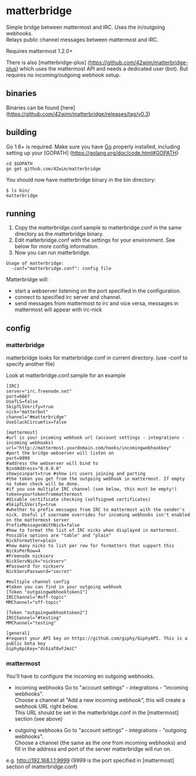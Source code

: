 # matterbridge

Simple bridge between mattermost and IRC. Uses the in/outgoing webhooks.  
Relays public channel messages between mattermost and IRC.  

Requires mattermost 1.2.0+

There is also [matterbridge-plus] (https://github.com/42wim/matterbridge-plus) which uses the mattermost API and needs a dedicated user (bot). But requires no incoming/outgoing webhook setup. 

## binaries
Binaries can be found [here] (https://github.com/42wim/matterbridge/releases/tag/v0.3)

## building
Go 1.6+ is required. Make sure you have [Go](https://golang.org/doc/install) properly installed, including setting up your [GOPATH] (https://golang.org/doc/code.html#GOPATH)

```
cd $GOPATH
go get github.com/42wim/matterbridge
```

You should now have matterbridge binary in the bin directory:

```
$ ls bin/
matterbridge
```

## running
1) Copy the matterbridge.conf.sample to matterbridge.conf in the same directory as the matterbridge binary.  
2) Edit matterbridge.conf with the settings for your environment. See below for more config information.  
3) Now you can run matterbridge. 

```
Usage of matterbridge:
  -conf="matterbridge.conf": config file
```

Matterbridge will:
* start a webserver listening on the port specified in the configuration.
* connect to specified irc server and channel.
* send messages from mattermost to irc and vice versa, messages in mattermost will appear with irc-nick

## config
### matterbridge
matterbridge looks for matterbridge.conf in current directory. (use -conf to specify another file)

Look at matterbridge.conf.sample for an example


```
[IRC]
server="irc.freenode.net"
port=6667
UseTLS=false
SkipTLSVerify=true
nick="matterbot"
channel="#matterbridge"
UseSlackCircumfix=false

[mattermost]
#url is your incoming webhook url (account settings - integrations - incoming webhooks)
url="http://mattermost.yourdomain.com/hooks/incomingwebhookkey"  
#port the bridge webserver will listen on
port=9999
#address the webserver will bind to
BindAddress="0.0.0.0"
showjoinpart=true #show irc users joining and parting
#the token you get from the outgoing webhook in mattermost. If empty no token check will be done.
#if you use multiple IRC channel (see below, this must be empty!)
token=yourtokenfrommattermost
#disable certificate checking (selfsigned certificates)
#SkipTLSVerify=true
#whether to prefix messages from IRC to mattermost with the sender's nick. Useful if username overrides for incoming webhooks isn't enabled on the mattermost server
PrefixMessagesWithNick=false
#how to format the list of IRC nicks when displayed in mattermost. Possible options are "table" and "plain"
NickFormatter=plain
#how many nicks to list per row for formatters that support this
NicksPerRow=4
#Freenode nickserv
NickServNick="nickserv"
#Password for nickserv
NickServPassword="secret"

#multiple channel config
#token you can find in your outgoing webhook
[Token "outgoingwebhooktoken1"] 
IRCChannel="#off-topic"
MMChannel="off-topic"

[Token "outgoingwebhooktoken2"]
IRCChannel="#testing"
MMChannel="testing"

[general]
#request your API key on https://github.com/giphy/GiphyAPI. This is a public beta key
GiphyApiKey="dc6zaTOxFJmzC"
```

### mattermost
You'll have to configure the incoming en outgoing webhooks. 

* incoming webhooks
Go to "account settings" - integrations - "incoming webhooks".  
Choose a channel at "Add a new incoming webhook", this will create a webhook URL right below.  
This URL should be set in the matterbridge.conf in the [mattermost] section (see above)  

* outgoing webhooks
Go to "account settings" - integrations - "outgoing webhooks".  
Choose a channel (the same as the one from incoming webhooks) and fill in the address and port of the server matterbridge will run on.  

e.g. http://192.168.1.1:9999 (9999 is the port specified in [mattermost] section of matterbridge.conf)

